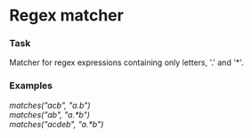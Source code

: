 # Regex matcher

### Task
Matcher for regex expressions containing only letters, '.' and '*'.

### Examples
_matches("acb", "a.b")_  
_matches("ab", "a.*b")_  
_matches("acdeb", "a.*b")_  
